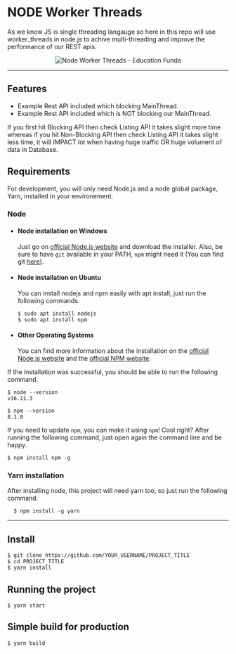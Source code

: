 # NODE Worker Threads

As we know JS is single threading langauge so here in this repo will use worker_threads in node.js to achive multi-threading and improve the performance of our REST apis.

<p align="center">
  <img src="https://i.ibb.co/SxjKbtF/education-funda-node-js-logo.png" alt="Node Worker Threads - Education Funda"/>
</p>

---
## Features
 - Example Rest API included which blocking MainThread.
 - Example Rest API included which is NOT blocking our MainThread.

 If you first hit Blocking API then check Listing API it takes slight more time whereas if you hit Non-Blocking API then check Listing API it takes slight less time, it will IMPACT lot when having huge traffic OR huge volument of data in Database. 

## Requirements

For development, you will only need Node.js and a node global package, Yarn, installed in your environement.

### Node
- #### Node installation on Windows

  Just go on [official Node.js website](https://nodejs.org/) and download the installer.
Also, be sure to have `git` available in your PATH, `npm` might need it (You can find git [here](https://git-scm.com/)).

- #### Node installation on Ubuntu

  You can install nodejs and npm easily with apt install, just run the following commands.

      $ sudo apt install nodejs
      $ sudo apt install npm

- #### Other Operating Systems
  You can find more information about the installation on the [official Node.js website](https://nodejs.org/) and the [official NPM website](https://npmjs.org/).

If the installation was successful, you should be able to run the following command.

    $ node --version
    v16.11.3

    $ npm --version
    8.1.0

If you need to update `npm`, you can make it using `npm`! Cool right? After running the following command, just open again the command line and be happy.

    $ npm install npm -g

###
### Yarn installation
  After installing node, this project will need yarn too, so just run the following command.

      $ npm install -g yarn

---

## Install

    $ git clone https://github.com/YOUR_USERNAME/PROJECT_TITLE
    $ cd PROJECT_TITLE
    $ yarn install

## Running the project

    $ yarn start

## Simple build for production

    $ yarn build